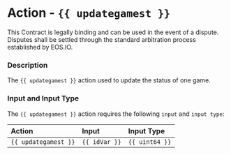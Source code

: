 # Action - `{{ updategamest }}`

This Contract is legally binding and can be used in the event of a dispute. Disputes shall be settled through the standard arbitration process established by EOS.IO.

### Description

The `{{ updategamest }}` action used to update the status of one game.

### Input and Input Type

The `{{ updategamest }}` action requires the following `input` and `input type`:

| Action | Input | Input Type |
|:--|:--|:--|
| `{{ updategamest }}` | `{{ idVar }}` | `{{ uint64 }}` |
